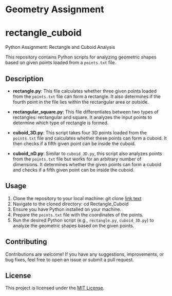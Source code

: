 # Geometry Assignment
# rectangle_cuboid
Python Assignment: Rectangle and Cuboid Analysis


This repository contains Python scripts for analyzing geometric shapes based on given points loaded from a `points.txt` file.

## Description

- **rectangle.py**: This file calculates whether three given points loaded from the `points.txt` file can form a rectangle. It also determines if the fourth point in the file lies within the rectangular area or outside.

- **rectangular_square.py**: This file differentiates between two types of rectangles: rectangular and square. It analyzes the input points to determine which type of rectangle is formed.

- **cuboid_3D.py**: This script takes four 3D points loaded from the `points.txt` file and calculates whether these points can form a cuboid. It then checks if a fifth given point can be inside the cuboid.

- **cuboid_nD.py**: Similar to `cuboid_3D.py`, this script also analyzes points from the `points.txt` file but works for an arbitrary number of dimensions. It determines whether the given points can form a cuboid and checks if a fifth given point can be inside the cuboid.

## Usage

1. Clone the repository to your local machine:
git clone [link text](https://github.com/anamar583/rectangle_cuboid.git)
2. Navigate to the cloned directory:
   cd Rectangle_Cuboid
3. Ensure you have Python installed on your machine.
4. Prepare the `points.txt` file with the coordinates of the points.
5. Run the desired Python script (e.g., `rectangle.py`, `cuboid_3D.py`) to analyze the geometric shapes based on the given points.

## Contributing

Contributions are welcome! If you have any suggestions, improvements, or bug fixes, feel free to open an issue or submit a pull request.

## License

This project is licensed under the [MIT License](LICENSE).


